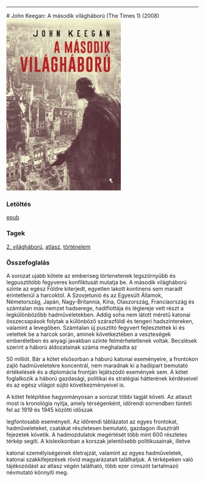 <hr/>
# <a name="id_997">John Keegan: A második világháború (The Times 1) (2008)</a>
<img src="https://github.com/BercziSandor/calibre_lib/raw/main/main/John%20Keegan/A%20masodik%20vilaghaboru%20%28997%29/cover.jpg" alt="cover" width="300"/>

### Letöltés
[epub](https://github.com/BercziSandor/calibre_lib/raw/main/main/John%20Keegan/A%20masodik%20vilaghaboru%20%28997%29/A%20masodik%20vilaghaboru%20-%20John%20Keegan.epub)

### Tagek
[2. világháború](https://github.com/berczisandor/calibre_lib/blob/main/main/_tags/2.%20vil%c3%a1gh%c3%a1bor%c3%ba.md), [atlasz](https://github.com/berczisandor/calibre_lib/blob/main/main/_tags/atlasz.md), [történelem](https://github.com/berczisandor/calibre_lib/blob/main/main/_tags/t%c3%b6rt%c3%a9nelem.md)

### Összefoglalás
<div><p class="description">A sorozat ujabb kötete az emberiseg törtenetenek legszörnyűbb és legpusztítóbb fegyveres konfliktusát mutatja be. A második világháború szinte az egész Földre kiterjedt, egyetlen lakott kontinens sem maradt érintetlenül a harcoktól. A Szovjetunió és az Egyesült Államok, Németország, Japán, Nagy-Britannia, Kína, Olaszország, Franciaország és számtalan más nemzet hadserege, hadiflottája és légiereje vett részt a legkülönbözőbb hadműveletekben. Addig soha nem látott méretű katonai összecsapások folytak a különböző szárazföldi és tengeri hadszíntereken, valamint a levegőben. Számtalan új pusztító fegyvert fejlesztettek ki és vetettek be a harcok során, aminek következtében a veszteségek emberéletben és anyagi javakban szinte felmérhetetlenek voltak. Becslések szerint a háború áldozatainak száma meghaladta az</p>
<p class="description">50 milliót. Bár a kötet elsősorban a háború katonai eseményeire, a frontokon zajló hadműveletekre koncentrál, nem maradnak ki a hadiipart bemutató értékelések és a diplomácia frontján lejátszódó események sem. A kötet foglalkozik a háború gazdasági, politikai és stratégiai hátterének kérdéseivel és az egész világot sújtó következményeivel is.</p>
<p class="description">A kötet felépítése hagyományosan a sorozat többi tagját követi. Az atlaszt most is kronológia nyitja, amely térségenként, időrendi sorrendben tünteti fel az 1919 és 1945 közötti időszak</p>
<p class="description">legfontosabb eseményeit. Az időrendi táblázatot az egyes frontokat, hadműveleteket, csatákat részletesen bemutató, gazdagon illusztrált fejezetek követik. A hadmozdulatok megértését több mint 600 részletes térkép segíti. A kislexikonban a korszak jelentősebb politikusainak, illetve</p>
<p class="description">katonai személyiségeinek életrajzát, valamint az egyes hadműveletek, katonai szakkifejezések rövid magyarázatait találhatjuk. A térképeken való tájékozódást az atlasz végén található, több ezer címszót tartalmazó névmutató könnyíti meg.</p></div>


